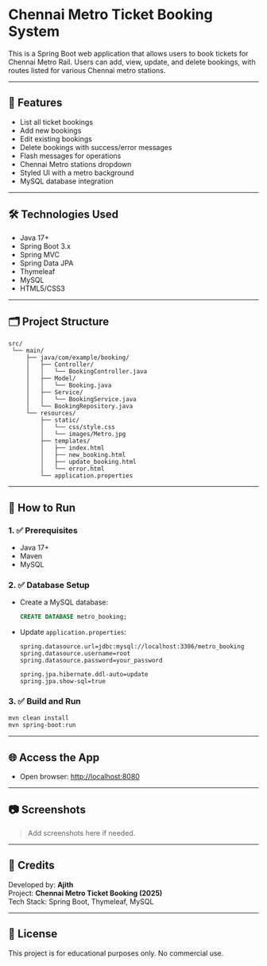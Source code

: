 # Chennai Metro Ticket Booking System

This is a Spring Boot web application that allows users to book tickets for Chennai Metro Rail. Users can add, view, update, and delete bookings, with routes listed for various Chennai metro stations.

---

## 🚀 Features

- List all ticket bookings
- Add new bookings
- Edit existing bookings
- Delete bookings with success/error messages
- Flash messages for operations
- Chennai Metro stations dropdown
- Styled UI with a metro background
- MySQL database integration

---

## 🛠️ Technologies Used

- Java 17+
- Spring Boot 3.x
- Spring MVC
- Spring Data JPA
- Thymeleaf
- MySQL
- HTML5/CSS3

---

## 🗂️ Project Structure

```
src/
 └── main/
     ├── java/com/example/booking/
     │   ├── Controller/
     │   │   └── BookingController.java
     │   ├── Model/
     │   │   └── Booking.java
     │   ├── Service/
     │   │   └── BookingService.java
     │   └── BookingRepository.java
     └── resources/
         ├── static/
         │   └── css/style.css
         │   └── images/Metro.jpg
         ├── templates/
         │   ├── index.html
         │   ├── new_booking.html
         │   ├── update_booking.html
         │   └── error.html
         └── application.properties
```

---

## 🧪 How to Run

### 1. ✅ Prerequisites

- Java 17+
- Maven
- MySQL

### 2. ✅ Database Setup

- Create a MySQL database:
  ```sql
  CREATE DATABASE metro_booking;
  ```

- Update `application.properties`:

  ```properties
  spring.datasource.url=jdbc:mysql://localhost:3306/metro_booking
  spring.datasource.username=root
  spring.datasource.password=your_password

  spring.jpa.hibernate.ddl-auto=update
  spring.jpa.show-sql=true
  ```

### 3. ✅ Build and Run

```bash
mvn clean install
mvn spring-boot:run
```

---

## 🌐 Access the App

- Open browser: [http://localhost:8080](http://localhost:8080)

---

## 📷 Screenshots

> Add screenshots here if needed.

---

## 📝 Credits

Developed by: **Ajith**  
Project: **Chennai Metro Ticket Booking (2025)**  
Tech Stack: Spring Boot, Thymeleaf, MySQL

---

## 📄 License

This project is for educational purposes only. No commercial use.